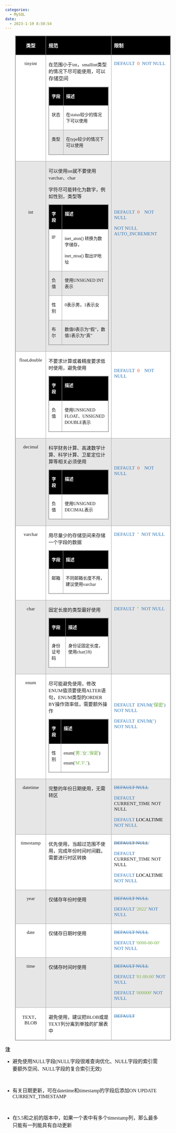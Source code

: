 ```yaml
---
categories:
  - MySQL
date:
  - 2023-1-19 8:50:54
---
```


<table summary="" cellspacing="0"
    style="border-collapse:collapse; border-color:#a3a3a3; border-style:solid; border-width:1px; margin-left:32px"
    class=" cke_show_border">
    <tbody>
        <tr>
            <td
                style="background-color:black; border-bottom:1px solid #a3a3a3; border-left:1px solid #a3a3a3; border-right:1px solid #a3a3a3; border-top:1px solid #a3a3a3; vertical-align:top; width:1.2319in">
                <p style="text-align:center"><span style="font-size:11.5pt"><span
                            style="font-family:&quot;Microsoft YaHei UI&quot;"><span
                                style="color:white"><strong>类型</strong></span></span></span></p>
            </td>
            <td
                style="background-color:black; border-bottom:1px solid #a3a3a3; border-left:1px solid #a3a3a3; border-right:1px solid #a3a3a3; border-top:1px solid #a3a3a3; vertical-align:top; width:4.4243in">
                <p><span style="font-size:11.5pt"><span style="font-family:&quot;Microsoft YaHei UI&quot;"><span
                                style="color:white"><strong>规范</strong></span></span></span></p>
            </td>
            <td
                style="background-color:black; border-bottom:1px solid #a3a3a3; border-left:1px solid #a3a3a3; border-right:1px solid #a3a3a3; border-top:1px solid #a3a3a3; vertical-align:top; width:3.6298in">
                <p><span style="font-size:11.5pt"><span style="font-family:&quot;Microsoft YaHei UI&quot;"><span
                                style="color:white"><strong>限制</strong></span></span></span></p>
            </td>
        </tr>
        <tr>
            <td
                style="background-color:white; border-bottom:1px solid #a3a3a3; border-left:1px solid #a3a3a3; border-right:1px solid #a3a3a3; border-top:1px solid #a3a3a3; vertical-align:top; width:1.2319in">
                <p style="text-align:center"><span style="font-size:11.5pt"><span
                            style="font-family:&quot;Comic Sans MS&quot;">tinyint</span></span></p>
            </td>
            <td
                style="background-color:white; border-bottom:1px solid #a3a3a3; border-left:1px solid #a3a3a3; border-right:1px solid #a3a3a3; border-top:1px solid #a3a3a3; vertical-align:top; width:4.5062in">
                <p><span style="font-size:11.5pt"><span
                            style="font-family:&quot;Microsoft YaHei UI&quot;">在范围小于</span></span><span
                        style="font-size:11.5pt"><span
                            style="font-family:&quot;Comic Sans MS&quot;">int</span></span><span
                        style="font-size:11.5pt"><span
                            style="font-family:&quot;Microsoft YaHei UI&quot;">，</span></span><span
                        style="font-size:11.5pt"><span
                            style="font-family:&quot;Comic Sans MS&quot;">smallint</span></span><span
                        style="font-size:11.5pt"><span
                            style="font-family:&quot;Microsoft YaHei UI&quot;">类型的情况下尽可能使用，可以</span></span><span
                        style="font-size:12.0pt"><span
                            style="font-family:&quot;Microsoft YaHei UI&quot;">存储空间</span></span></p>
                <table summary="" cellspacing="0"
                    style="border-collapse:collapse; border-color:#a3a3a3; border-style:solid; border-width:1px"
                    class=" cke_show_border">
                    <tbody>
                        <tr>
                            <td
                                style="background-color:black; border-bottom:1px solid #a3a3a3; border-left:1px solid #a3a3a3; border-right:1px solid #a3a3a3; border-top:1px solid #a3a3a3; vertical-align:top; width:.6673in">
                                <p><span style="font-size:10.5pt"><span
                                            style="font-family:&quot;Microsoft YaHei UI&quot;"><span
                                                style="color:white"><strong>字段</strong></span></span></span></p>
                            </td>
                            <td
                                style="background-color:black; border-bottom:1px solid #a3a3a3; border-left:1px solid #a3a3a3; border-right:1px solid #a3a3a3; border-top:1px solid #a3a3a3; vertical-align:top; width:3.593in">
                                <p><span style="font-size:10.5pt"><span
                                            style="font-family:&quot;Microsoft YaHei UI&quot;"><span
                                                style="color:white"><strong>描述</strong></span></span></span></p>
                            </td>
                        </tr>
                        <tr>
                            <td
                                style="background-color:white; border-bottom:1px solid #a3a3a3; border-left:1px solid #a3a3a3; border-right:1px solid #a3a3a3; border-top:1px solid #a3a3a3; vertical-align:top; width:.6673in">
                                <p><span style="font-size:10.5pt"><span
                                            style="font-family:&quot;Microsoft YaHei UI&quot;">状态</span></span></p>
                            </td>
                            <td
                                style="background-color:white; border-bottom:1px solid #a3a3a3; border-left:1px solid #a3a3a3; border-right:1px solid #a3a3a3; border-top:1px solid #a3a3a3; vertical-align:top; width:3.593in">
                                <p><span style="font-size:10.5pt"><span
                                            style="font-family:&quot;Microsoft YaHei UI&quot;">在</span><span
                                            style="font-family:&quot;Comic Sans MS&quot;">status</span><span
                                            style="font-family:&quot;Microsoft YaHei UI&quot;">较少的情况下可以使用</span></span>
                                </p>
                            </td>
                        </tr>
                        <tr>
                            <td
                                style="background-color:#e7e6e6; border-bottom:1px solid #a3a3a3; border-left:1px solid #a3a3a3; border-right:1px solid #a3a3a3; border-top:1px solid #a3a3a3; vertical-align:top; width:.6673in">
                                <p><span style="font-size:10.5pt"><span
                                            style="font-family:&quot;Microsoft YaHei UI&quot;">类型</span></span></p>
                            </td>
                            <td
                                style="background-color:#e7e6e6; border-bottom:1px solid #a3a3a3; border-left:1px solid #a3a3a3; border-right:1px solid #a3a3a3; border-top:1px solid #a3a3a3; vertical-align:top; width:3.593in">
                                <p><span style="font-size:10.5pt"><span
                                            style="font-family:&quot;Microsoft YaHei UI&quot;">在</span><span
                                            style="font-family:&quot;Comic Sans MS&quot;">type</span><span
                                            style="font-family:&quot;Microsoft YaHei UI&quot;">较少的情况下可以使用</span></span>
                                </p>
                            </td>
                        </tr>
                    </tbody>
                </table>
            </td>
            <td
                style="background-color:white; border-bottom:1px solid #a3a3a3; border-left:1px solid #a3a3a3; border-right:1px solid #a3a3a3; border-top:1px solid #a3a3a3; vertical-align:top; width:3.5472in">
                <p><span style="font-size:11.5pt"><span style="font-family:&quot;Comic Sans MS&quot;"><span
                                style="color:#2e75b5">DEFAULT</span>&nbsp; <span style="color:#e84c22">0</span><span
                                style="color:#2e75b5">&nbsp; NOT NULL</span></span></span></p>
            </td>
        </tr>
        <tr>
            <td
                style="background-color:#e7e6e6; border-bottom:1px solid #a3a3a3; border-left:1px solid #a3a3a3; border-right:1px solid #a3a3a3; border-top:1px solid #a3a3a3; vertical-align:top; width:1.2319in">
                <p style="text-align:center"><span style="font-size:11.5pt"><span
                            style="font-family:&quot;Comic Sans MS&quot;">&nbsp;</span></span></p>
                <p style="text-align:center"><span style="font-size:11.5pt"><span
                            style="font-family:&quot;Comic Sans MS&quot;">&nbsp;</span></span></p>
                <p style="text-align:center"><span style="font-size:11.5pt"><span
                            style="font-family:&quot;Comic Sans MS&quot;">&nbsp;</span></span></p>
                <p style="text-align:center"><span style="font-size:11.5pt"><span
                            style="font-family:&quot;Comic Sans MS&quot;">&nbsp;</span></span></p>
                <p style="text-align:center"><span style="font-size:11.5pt"><span
                            style="font-family:&quot;Comic Sans MS&quot;">int</span></span></p>
            </td>
            <td
                style="background-color:#e7e6e6; border-bottom:1px solid #a3a3a3; border-left:1px solid #a3a3a3; border-right:1px solid #a3a3a3; border-top:1px solid #a3a3a3; vertical-align:top; width:4.5062in">
                <p><span style="font-size:11.5pt"><span
                            style="font-family:&quot;Microsoft YaHei UI&quot;">可以使用</span><span
                            style="font-family:&quot;Comic Sans MS&quot;">int</span><span
                            style="font-family:&quot;Microsoft YaHei UI&quot;">就不要使用</span><span
                            style="font-family:&quot;Comic Sans MS&quot;">varchar</span><span
                            style="font-family:&quot;Microsoft YaHei UI&quot;">、</span><span
                            style="font-family:&quot;Comic Sans MS&quot;">char</span></span></p>
                <p><span style="font-size:11.5pt"><span
                            style="font-family:&quot;Microsoft YaHei UI&quot;">字符尽可能转化为数字，例如性别，类型等</span></span></p>
                <table summary="" cellspacing="0"
                    style="border-collapse:collapse; border-color:#a3a3a3; border-style:solid; border-width:1px"
                    class=" cke_show_border">
                    <tbody>
                        <tr>
                            <td
                                style="background-color:black; border-bottom:1px solid #a3a3a3; border-left:1px solid #a3a3a3; border-right:1px solid #a3a3a3; border-top:1px solid #a3a3a3; vertical-align:top; width:.6673in">
                                <p><span style="font-size:10.5pt"><span
                                            style="font-family:&quot;Microsoft YaHei UI&quot;"><span
                                                style="color:white"><strong>字段</strong></span></span></span></p>
                            </td>
                            <td
                                style="background-color:black; border-bottom:1px solid #a3a3a3; border-left:1px solid #a3a3a3; border-right:1px solid #a3a3a3; border-top:1px solid #a3a3a3; vertical-align:top; width:3.593in">
                                <p><span style="font-size:10.5pt"><span
                                            style="font-family:&quot;Microsoft YaHei UI&quot;"><span
                                                style="color:white"><strong>描述</strong></span></span></span></p>
                            </td>
                        </tr>
                        <tr>
                            <td
                                style="background-color:white; border-bottom:1px solid #a3a3a3; border-left:1px solid #a3a3a3; border-right:1px solid #a3a3a3; border-top:1px solid #a3a3a3; vertical-align:top; width:.6673in">
                                <p><span style="font-size:10.5pt"><span
                                            style="font-family:&quot;Comic Sans MS&quot;">IP</span></span></p>
                            </td>
                            <td
                                style="background-color:white; border-bottom:1px solid #a3a3a3; border-left:1px solid #a3a3a3; border-right:1px solid #a3a3a3; border-top:1px solid #a3a3a3; vertical-align:top; width:3.593in">
                                <p><span style="font-size:10.5pt"><span
                                            style="font-family:&quot;Comic Sans MS&quot;">inet_aton</span><span
                                            style="font-family:&quot;Comic Sans MS&quot;">() </span><span
                                            style="font-family:&quot;Microsoft YaHei UI&quot;">转换为数字储存，</span></span>
                                </p>
                                <p><span style="font-size:10.5pt"><span
                                            style="font-family:&quot;Comic Sans MS&quot;">inet_ntoa</span><span
                                            style="font-family:&quot;Comic Sans MS&quot;">() </span><span
                                            style="font-family:&quot;Microsoft YaHei UI&quot;">取出</span><span
                                            style="font-family:&quot;Comic Sans MS&quot;">IP</span><span
                                            style="font-family:&quot;Microsoft YaHei UI&quot;">地址</span></span></p>
                            </td>
                        </tr>
                        <tr>
                            <td
                                style="background-color:#e7e6e6; border-bottom:1px solid #a3a3a3; border-left:1px solid #a3a3a3; border-right:1px solid #a3a3a3; border-top:1px solid #a3a3a3; vertical-align:top; width:.6673in">
                                <p><span style="font-size:10.5pt"><span
                                            style="font-family:&quot;Microsoft YaHei UI&quot;">负值</span></span></p>
                            </td>
                            <td
                                style="background-color:#e7e6e6; border-bottom:1px solid #a3a3a3; border-left:1px solid #a3a3a3; border-right:1px solid #a3a3a3; border-top:1px solid #a3a3a3; vertical-align:top; width:3.593in">
                                <p><span style="font-size:10.5pt"><span
                                            style="font-family:&quot;Microsoft YaHei UI&quot;">使用</span><span
                                            style="font-family:&quot;Comic Sans MS&quot;">UNSIGNED INT</span><span
                                            style="font-family:&quot;Microsoft YaHei UI&quot;">表示</span></span></p>
                            </td>
                        </tr>
                        <tr>
                            <td
                                style="background-color:white; border-bottom:1px solid #a3a3a3; border-left:1px solid #a3a3a3; border-right:1px solid #a3a3a3; border-top:1px solid #a3a3a3; vertical-align:top; width:.6673in">
                                <p><span style="font-size:10.5pt"><span
                                            style="font-family:&quot;Microsoft YaHei UI&quot;">性别</span></span></p>
                            </td>
                            <td
                                style="background-color:white; border-bottom:1px solid #a3a3a3; border-left:1px solid #a3a3a3; border-right:1px solid #a3a3a3; border-top:1px solid #a3a3a3; vertical-align:top; width:3.593in">
                                <p><span style="font-size:10.5pt"><span
                                            style="font-family:&quot;Comic Sans MS&quot;">0</span><span
                                            style="font-family:&quot;Microsoft YaHei UI&quot;">表示男，</span><span
                                            style="font-family:&quot;Comic Sans MS&quot;">1</span><span
                                            style="font-family:&quot;Microsoft YaHei UI&quot;">表示女</span></span></p>
                            </td>
                        </tr>
                        <tr>
                            <td
                                style="background-color:#e7e6e6; border-bottom:1px solid #a3a3a3; border-left:1px solid #a3a3a3; border-right:1px solid #a3a3a3; border-top:1px solid #a3a3a3; vertical-align:top; width:.6673in">
                                <p><span style="font-size:10.5pt"><span
                                            style="font-family:&quot;Microsoft YaHei UI&quot;">布尔</span></span></p>
                            </td>
                            <td
                                style="background-color:#e7e6e6; border-bottom:1px solid #a3a3a3; border-left:1px solid #a3a3a3; border-right:1px solid #a3a3a3; border-top:1px solid #a3a3a3; vertical-align:top; width:3.593in">
                                <p><span style="font-size:10.5pt"><span
                                            style="font-family:&quot;Microsoft YaHei UI&quot;">数值</span><span
                                            style="font-family:&quot;Comic Sans MS&quot;">0</span><span
                                            style="font-family:&quot;Microsoft YaHei UI&quot;">表示为</span><span
                                            style="font-family:&quot;Comic Sans MS&quot;">“</span><span
                                            style="font-family:&quot;Microsoft YaHei UI&quot;">假</span><span
                                            style="font-family:&quot;Comic Sans MS&quot;">”</span><span
                                            style="font-family:&quot;Microsoft YaHei UI&quot;">，数值</span><span
                                            style="font-family:&quot;Comic Sans MS&quot;">1</span><span
                                            style="font-family:&quot;Microsoft YaHei UI&quot;">表示为</span><span
                                            style="font-family:&quot;Comic Sans MS&quot;">“</span><span
                                            style="font-family:&quot;Microsoft YaHei UI&quot;">真</span><span
                                            style="font-family:&quot;Comic Sans MS&quot;">”</span></span></p>
                            </td>
                        </tr>
                    </tbody>
                </table>
            </td>
            <td
                style="background-color:#e7e6e6; border-bottom:1px solid #a3a3a3; border-left:1px solid #a3a3a3; border-right:1px solid #a3a3a3; border-top:1px solid #a3a3a3; vertical-align:top; width:3.5472in">
                <p><span style="font-size:11.5pt"><span style="font-family:&quot;Comic Sans MS&quot;"><span
                                style="color:#2e75b5">&nbsp;</span></span></span></p>
                <p><span style="font-size:11.5pt"><span style="font-family:&quot;Comic Sans MS&quot;"><span
                                style="color:#2e75b5">&nbsp;</span></span></span></p>
                <p><span style="font-size:11.5pt"><span style="font-family:&quot;Comic Sans MS&quot;"><span
                                style="color:#2e75b5">&nbsp;</span></span></span></p>
                <p><span style="font-size:11.5pt"><span style="font-family:&quot;Comic Sans MS&quot;"><span
                                style="color:#2e75b5">&nbsp;</span></span></span></p>
                <p><span style="font-size:11.5pt"><span style="font-family:&quot;Comic Sans MS&quot;"><span
                                style="color:#2e75b5">DEFAULT&nbsp; </span><span style="color:#e84c22">0</span><span
                                style="color:#2e75b5">&nbsp;&nbsp;&nbsp; NOT NULL</span></span></span></p>
                <p><span style="font-size:11.5pt"><span style="font-family:&quot;Comic Sans MS&quot;"><span
                                style="color:#2e75b5">NOT NULL AUTO_INCREMENT </span></span></span></p>
            </td>
        </tr>
        <tr>
            <td
                style="background-color:white; border-bottom:1px solid #a3a3a3; border-left:1px solid #a3a3a3; border-right:1px solid #a3a3a3; border-top:1px solid #a3a3a3; vertical-align:top; width:1.2319in">
                <p style="text-align:center"><span style="font-size:11.5pt"><span
                            style="font-family:&quot;Comic Sans MS&quot;">float,double</span></span></p>
            </td>
            <td
                style="background-color:white; border-bottom:1px solid #a3a3a3; border-left:1px solid #a3a3a3; border-right:1px solid #a3a3a3; border-top:1px solid #a3a3a3; vertical-align:top; width:4.5062in">
                <p><span style="font-size:11.5pt"><span
                            style="font-family:&quot;Microsoft YaHei UI&quot;">不要求计算或着精度要求低时使用，避免使用</span></span></p>
                <table summary="" cellspacing="0"
                    style="border-collapse:collapse; border-color:#a3a3a3; border-style:solid; border-width:1px"
                    class=" cke_show_border">
                    <tbody>
                        <tr>
                            <td
                                style="background-color:black; border-bottom:1px solid #a3a3a3; border-left:1px solid #a3a3a3; border-right:1px solid #a3a3a3; border-top:1px solid #a3a3a3; vertical-align:top; width:.6673in">
                                <p><span style="font-size:10.5pt"><span
                                            style="font-family:&quot;Microsoft YaHei UI&quot;"><span
                                                style="color:white"><strong>字段</strong></span></span></span></p>
                            </td>
                            <td
                                style="background-color:black; border-bottom:1px solid #a3a3a3; border-left:1px solid #a3a3a3; border-right:1px solid #a3a3a3; border-top:1px solid #a3a3a3; vertical-align:top; width:3.593in">
                                <p><span style="font-size:10.5pt"><span
                                            style="font-family:&quot;Microsoft YaHei UI&quot;"><span
                                                style="color:white"><strong>描述</strong></span></span></span></p>
                            </td>
                        </tr>
                        <tr>
                            <td
                                style="background-color:white; border-bottom:1px solid #a3a3a3; border-left:1px solid #a3a3a3; border-right:1px solid #a3a3a3; border-top:1px solid #a3a3a3; vertical-align:top; width:.6673in">
                                <p><span style="font-size:10.5pt"><span
                                            style="font-family:&quot;Microsoft YaHei UI&quot;">负值</span></span></p>
                            </td>
                            <td
                                style="background-color:white; border-bottom:1px solid #a3a3a3; border-left:1px solid #a3a3a3; border-right:1px solid #a3a3a3; border-top:1px solid #a3a3a3; vertical-align:top; width:3.6625in">
                                <p><span style="font-size:10.5pt"><span
                                            style="font-family:&quot;Microsoft YaHei UI&quot;">使用</span><span
                                            style="font-family:&quot;Comic Sans MS&quot;">UNSIGNED FLOAT</span><span
                                            style="font-family:SimSun">、</span><span
                                            style="font-family:&quot;Comic Sans MS&quot;">UNSIGNED DOUBLE</span><span
                                            style="font-family:&quot;Microsoft YaHei UI&quot;">表示</span></span></p>
                            </td>
                        </tr>
                    </tbody>
                </table>
            </td>
            <td
                style="background-color:white; border-bottom:1px solid #a3a3a3; border-left:1px solid #a3a3a3; border-right:1px solid #a3a3a3; border-top:1px solid #a3a3a3; vertical-align:top; width:3.5472in">
                <p><span style="font-size:11.5pt"><span style="font-family:&quot;Comic Sans MS&quot;"><span
                                style="color:#2e75b5">&nbsp;</span></span></span></p>
                <p><span style="font-size:11.5pt"><span style="font-family:&quot;Comic Sans MS&quot;"><span
                                style="color:#2e75b5">DEFAULT&nbsp; </span><span style="color:#e84c22">0</span><span
                                style="color:#2e75b5">&nbsp;&nbsp;&nbsp; NOT NULL</span></span></span></p>
            </td>
        </tr>
        <tr>
            <td
                style="background-color:#e7e6e6; border-bottom:1px solid #a3a3a3; border-left:1px solid #a3a3a3; border-right:1px solid #a3a3a3; border-top:1px solid #a3a3a3; vertical-align:top; width:1.2319in">
                <p style="text-align:center"><span style="font-size:11.5pt"><span
                            style="font-family:&quot;Comic Sans MS&quot;">decimal</span></span></p>
            </td>
            <td
                style="background-color:#e7e6e6; border-bottom:1px solid #a3a3a3; border-left:1px solid #a3a3a3; border-right:1px solid #a3a3a3; border-top:1px solid #a3a3a3; vertical-align:top; width:4.5062in">
                <p><span style="font-size:11.5pt"><span
                            style="font-family:&quot;Microsoft YaHei UI&quot;">科学财务计算、高速数学计算、科学计算、卫星定位计算等相关必须使用</span></span>
                </p>
                <table summary="" cellspacing="0"
                    style="border-collapse:collapse; border-color:#a3a3a3; border-style:solid; border-width:1px"
                    class=" cke_show_border">
                    <tbody>
                        <tr>
                            <td
                                style="background-color:black; border-bottom:1px solid #a3a3a3; border-left:1px solid #a3a3a3; border-right:1px solid #a3a3a3; border-top:1px solid #a3a3a3; vertical-align:top; width:.6673in">
                                <p><span style="font-size:10.5pt"><span
                                            style="font-family:&quot;Microsoft YaHei UI&quot;"><span
                                                style="color:white"><strong>字段</strong></span></span></span></p>
                            </td>
                            <td
                                style="background-color:black; border-bottom:1px solid #a3a3a3; border-left:1px solid #a3a3a3; border-right:1px solid #a3a3a3; border-top:1px solid #a3a3a3; vertical-align:top; width:3.593in">
                                <p><span style="font-size:10.5pt"><span
                                            style="font-family:&quot;Microsoft YaHei UI&quot;"><span
                                                style="color:white"><strong>描述</strong></span></span></span></p>
                            </td>
                        </tr>
                        <tr>
                            <td
                                style="background-color:white; border-bottom:1px solid #a3a3a3; border-left:1px solid #a3a3a3; border-right:1px solid #a3a3a3; border-top:1px solid #a3a3a3; vertical-align:top; width:.6673in">
                                <p><span style="font-size:10.5pt"><span
                                            style="font-family:&quot;Microsoft YaHei UI&quot;">负值</span></span></p>
                            </td>
                            <td
                                style="background-color:white; border-bottom:1px solid #a3a3a3; border-left:1px solid #a3a3a3; border-right:1px solid #a3a3a3; border-top:1px solid #a3a3a3; vertical-align:top; width:3.593in">
                                <p><span style="font-size:10.5pt"><span
                                            style="font-family:&quot;Microsoft YaHei UI&quot;">使用</span><span
                                            style="font-family:&quot;Comic Sans MS&quot;">UNSIGNED DECIMAL</span><span
                                            style="font-family:&quot;Microsoft YaHei UI&quot;">表示</span></span></p>
                            </td>
                        </tr>
                    </tbody>
                </table>
            </td>
            <td
                style="background-color:#e7e6e6; border-bottom:1px solid #a3a3a3; border-left:1px solid #a3a3a3; border-right:1px solid #a3a3a3; border-top:1px solid #a3a3a3; vertical-align:top; width:3.5472in">
                <p><span style="font-size:11.5pt"><span style="font-family:&quot;Comic Sans MS&quot;"><span
                                style="color:#2e75b5">&nbsp;</span></span></span></p>
                <p><span style="font-size:11.5pt"><span style="font-family:&quot;Comic Sans MS&quot;"><span
                                style="color:#2e75b5">&nbsp;</span></span></span></p>
                <p><span style="font-size:11.5pt"><span style="font-family:&quot;Comic Sans MS&quot;"><span
                                style="color:#2e75b5">DEFAULT&nbsp; </span><span style="color:#e84c22">0</span><span
                                style="color:#2e75b5">&nbsp;&nbsp;&nbsp; NOT NULL</span></span></span></p>
            </td>
        </tr>
        <tr>
            <td
                style="background-color:white; border-bottom:1px solid #a3a3a3; border-left:1px solid #a3a3a3; border-right:1px solid #a3a3a3; border-top:1px solid #a3a3a3; vertical-align:top; width:1.2319in">
                <p style="text-align:center"><span style="font-size:11.5pt"><span
                            style="font-family:&quot;Comic Sans MS&quot;">varchar</span></span></p>
            </td>
            <td
                style="background-color:white; border-bottom:1px solid #a3a3a3; border-left:1px solid #a3a3a3; border-right:1px solid #a3a3a3; border-top:1px solid #a3a3a3; vertical-align:top; width:4.5in">
                <p><span style="font-size:11.5pt"><span
                            style="font-family:&quot;Microsoft YaHei UI&quot;">用尽量少的存储空间来存储一个字段的数据</span></span></p>
                <table summary="" cellspacing="0"
                    style="border-collapse:collapse; border-color:#a3a3a3; border-style:solid; border-width:1px"
                    class=" cke_show_border">
                    <tbody>
                        <tr>
                            <td
                                style="background-color:black; border-bottom:1px solid #a3a3a3; border-left:1px solid #a3a3a3; border-right:1px solid #a3a3a3; border-top:1px solid #a3a3a3; vertical-align:top; width:.6673in">
                                <p><span style="font-size:10.5pt"><span
                                            style="font-family:&quot;Microsoft YaHei UI&quot;"><span
                                                style="color:white"><strong>字段</strong></span></span></span></p>
                            </td>
                            <td
                                style="background-color:black; border-bottom:1px solid #a3a3a3; border-left:1px solid #a3a3a3; border-right:1px solid #a3a3a3; border-top:1px solid #a3a3a3; vertical-align:top; width:3.5868in">
                                <p><span style="font-size:10.5pt"><span
                                            style="font-family:&quot;Microsoft YaHei UI&quot;"><span
                                                style="color:white"><strong>描述</strong></span></span></span></p>
                            </td>
                        </tr>
                        <tr>
                            <td
                                style="background-color:white; border-bottom:1px solid #a3a3a3; border-left:1px solid #a3a3a3; border-right:1px solid #a3a3a3; border-top:1px solid #a3a3a3; vertical-align:top; width:.6673in">
                                <p><span style="font-size:10.5pt"><span
                                            style="font-family:&quot;Microsoft YaHei UI&quot;">邮箱</span></span></p>
                            </td>
                            <td
                                style="background-color:white; border-bottom:1px solid #a3a3a3; border-left:1px solid #a3a3a3; border-right:1px solid #a3a3a3; border-top:1px solid #a3a3a3; vertical-align:top; width:3.5868in">
                                <p><span style="font-size:10.5pt"><span
                                            style="font-family:&quot;Microsoft YaHei UI&quot;">不同邮箱长度不用，建议使用</span><span
                                            style="font-family:&quot;Comic Sans MS&quot;">varchar</span></span></p>
                            </td>
                        </tr>
                    </tbody>
                </table>
            </td>
            <td
                style="background-color:white; border-bottom:1px solid #a3a3a3; border-left:1px solid #a3a3a3; border-right:1px solid #a3a3a3; border-top:1px solid #a3a3a3; vertical-align:top; width:3.5534in">
                <p><span style="font-size:11.5pt"><span style="font-family:&quot;Comic Sans MS&quot;"><span
                                style="color:#2e75b5">DEFAULT&nbsp; </span><span style="color:#70ad47">''</span><span
                                style="color:#2e75b5">&nbsp; NOT NULL</span></span></span></p>
            </td>
        </tr>
        <tr>
            <td
                style="background-color:#e7e6e6; border-bottom:1px solid #a3a3a3; border-left:1px solid #a3a3a3; border-right:1px solid #a3a3a3; border-top:1px solid #a3a3a3; vertical-align:top; width:1.2319in">
                <p style="text-align:center"><span style="font-size:11.5pt"><span
                            style="font-family:&quot;Comic Sans MS&quot;">char</span></span></p>
            </td>
            <td
                style="background-color:#e7e6e6; border-bottom:1px solid #a3a3a3; border-left:1px solid #a3a3a3; border-right:1px solid #a3a3a3; border-top:1px solid #a3a3a3; vertical-align:top; width:4.5055in">
                <p><span style="font-size:11.5pt"><span
                            style="font-family:&quot;Microsoft YaHei UI&quot;">固定长度的类型最好使用</span></span></p>
                <table summary="" cellspacing="0"
                    style="border-collapse:collapse; border-color:#a3a3a3; border-style:solid; border-width:1px"
                    class=" cke_show_border">
                    <tbody>
                        <tr>
                            <td
                                style="background-color:black; border-bottom:1px solid #a3a3a3; border-left:1px solid #a3a3a3; border-right:1px solid #a3a3a3; border-top:1px solid #a3a3a3; vertical-align:top; width:.9979in">
                                <p><span style="font-size:10.5pt"><span
                                            style="font-family:&quot;Microsoft YaHei UI&quot;"><span
                                                style="color:white"><strong>字段</strong></span></span></span></p>
                            </td>
                            <td
                                style="background-color:black; border-bottom:1px solid #a3a3a3; border-left:1px solid #a3a3a3; border-right:1px solid #a3a3a3; border-top:1px solid #a3a3a3; vertical-align:top; width:3.2618in">
                                <p><span style="font-size:10.5pt"><span
                                            style="font-family:&quot;Microsoft YaHei UI&quot;"><span
                                                style="color:white"><strong>描述</strong></span></span></span></p>
                            </td>
                        </tr>
                        <tr>
                            <td
                                style="background-color:white; border-bottom:1px solid #a3a3a3; border-left:1px solid #a3a3a3; border-right:1px solid #a3a3a3; border-top:1px solid #a3a3a3; vertical-align:top; width:.9979in">
                                <p><span style="font-size:10.5pt"><span
                                            style="font-family:&quot;Microsoft YaHei UI&quot;">身份证号码</span></span></p>
                            </td>
                            <td
                                style="background-color:white; border-bottom:1px solid #a3a3a3; border-left:1px solid #a3a3a3; border-right:1px solid #a3a3a3; border-top:1px solid #a3a3a3; vertical-align:top; width:3.2618in">
                                <p><span style="font-size:10.5pt"><span
                                            style="font-family:&quot;Microsoft YaHei UI&quot;">身份证固定长度，使用</span><span
                                            style="font-family:&quot;Comic Sans MS&quot;">char(18)</span></span></p>
                            </td>
                        </tr>
                    </tbody>
                </table>
            </td>
            <td
                style="background-color:#e7e6e6; border-bottom:1px solid #a3a3a3; border-left:1px solid #a3a3a3; border-right:1px solid #a3a3a3; border-top:1px solid #a3a3a3; vertical-align:top; width:3.5479in">
                <p><span style="font-size:11.5pt"><span style="font-family:&quot;Comic Sans MS&quot;"><span
                                style="color:#2e75b5">DEFAULT&nbsp; </span><span style="color:#70ad47">''</span><span
                                style="color:#2e75b5">&nbsp; NOT NULL</span></span></span></p>
            </td>
        </tr>
        <tr>
            <td
                style="background-color:white; border-bottom:1px solid #a3a3a3; border-left:1px solid #a3a3a3; border-right:1px solid #a3a3a3; border-top:1px solid #a3a3a3; vertical-align:top; width:1.2319in">
                <p style="text-align:center"><span style="font-size:11.5pt"><span
                            style="font-family:&quot;Comic Sans MS&quot;">enum</span></span></p>
            </td>
            <td
                style="background-color:white; border-bottom:1px solid #a3a3a3; border-left:1px solid #a3a3a3; border-right:1px solid #a3a3a3; border-top:1px solid #a3a3a3; vertical-align:top; width:4.5062in">
                <p><span style="font-size:11.5pt"><span
                            style="font-family:&quot;Microsoft YaHei UI&quot;">尽可能避免使用，修改</span><span
                            style="font-family:&quot;Comic Sans MS&quot;">ENUM</span><span
                            style="font-family:&quot;Microsoft YaHei UI&quot;">值须要使用</span><span
                            style="font-family:&quot;Comic Sans MS&quot;">ALTER</span><span
                            style="font-family:&quot;Microsoft YaHei UI&quot;">语句，</span><span
                            style="font-family:&quot;Comic Sans MS&quot;">E</span><span
                            style="font-family:&quot;Comic Sans MS&quot;">NUM</span><span
                            style="font-family:&quot;Microsoft YaHei UI&quot;">类型的</span><span
                            style="font-family:&quot;Comic Sans MS&quot;">ORDER BY</span><span
                            style="font-family:&quot;Microsoft YaHei UI&quot;">操作效率低，需要额外操作</span></span></p>
                <table summary="" cellspacing="0"
                    style="border-collapse:collapse; border-color:#a3a3a3; border-style:solid; border-width:1px"
                    class=" cke_show_border">
                    <tbody>
                        <tr>
                            <td
                                style="background-color:black; border-bottom:1px solid #a3a3a3; border-left:1px solid #a3a3a3; border-right:1px solid #a3a3a3; border-top:1px solid #a3a3a3; vertical-align:top; width:.6673in">
                                <p><span style="font-size:10.5pt"><span
                                            style="font-family:&quot;Microsoft YaHei UI&quot;"><span
                                                style="color:white"><strong>字段</strong></span></span></span></p>
                            </td>
                            <td
                                style="background-color:black; border-bottom:1px solid #a3a3a3; border-left:1px solid #a3a3a3; border-right:1px solid #a3a3a3; border-top:1px solid #a3a3a3; vertical-align:top; width:3.593in">
                                <p><span style="font-size:10.5pt"><span
                                            style="font-family:&quot;Microsoft YaHei UI&quot;"><span
                                                style="color:white"><strong>描述</strong></span></span></span></p>
                            </td>
                        </tr>
                        <tr>
                            <td
                                style="background-color:white; border-bottom:1px solid #a3a3a3; border-left:1px solid #a3a3a3; border-right:1px solid #a3a3a3; border-top:1px solid #a3a3a3; vertical-align:top; width:.6673in">
                                <p><span style="font-size:10.5pt"><span
                                            style="font-family:&quot;Microsoft YaHei UI&quot;">性别</span></span></p>
                            </td>
                            <td
                                style="background-color:white; border-bottom:1px solid #a3a3a3; border-left:1px solid #a3a3a3; border-right:1px solid #a3a3a3; border-top:1px solid #a3a3a3; vertical-align:top; width:3.593in">
                                <p><span style="font-size:10.5pt"><span
                                            style="font-family:&quot;Comic Sans MS&quot;">enum(</span><span
                                            style="font-family:&quot;Comic Sans MS&quot;"><span
                                                style="color:#70ad47">'</span></span><span
                                            style="font-family:&quot;Microsoft YaHei UI&quot;"><span
                                                style="color:#70ad47">男</span></span><span
                                            style="font-family:&quot;Comic Sans MS&quot;"><span
                                                style="color:#70ad47">','</span></span><span
                                            style="font-family:&quot;Microsoft YaHei UI&quot;"><span
                                                style="color:#70ad47">女</span></span><span
                                            style="font-family:&quot;Comic Sans MS&quot;"><span
                                                style="color:#70ad47">','</span></span><span
                                            style="font-family:&quot;Microsoft YaHei UI&quot;"><span
                                                style="color:#70ad47">保密</span></span><span
                                            style="font-family:&quot;Comic Sans MS&quot;"><span
                                                style="color:#70ad47">'</span></span><span
                                            style="font-family:&quot;Comic Sans MS&quot;">)</span></span></p>
                                <p><span style="font-size:10.5pt"><span
                                            style="font-family:&quot;Comic Sans MS&quot;">enum(<span
                                                style="color:#70ad47">'</span><span style="color:#70ad47">M</span><span
                                                style="color:#70ad47">','</span><span
                                                style="color:#70ad47">F</span><span
                                                style="color:#70ad47">',''</span>).</span></span></p>
                            </td>
                        </tr>
                    </tbody>
                </table>
            </td>
            <td
                style="background-color:white; border-bottom:1px solid #a3a3a3; border-left:1px solid #a3a3a3; border-right:1px solid #a3a3a3; border-top:1px solid #a3a3a3; vertical-align:top; width:3.5472in">
                <p><span style="font-size:11.5pt"><span style="font-family:&quot;Comic Sans MS&quot;"><span
                                style="color:#2e75b5">&nbsp;</span></span></span></p>
                <p><span style="font-size:11.5pt"><span style="font-family:&quot;Comic Sans MS&quot;"><span
                                style="color:#2e75b5">&nbsp;</span></span></span></p>
                <p><span style="font-size:11.5pt"><span style="font-family:&quot;Comic Sans MS&quot;"><span
                                style="color:#2e75b5">DEFAULT&nbsp; ENUM(</span></span><span
                            style="font-family:&quot;Comic Sans MS&quot;"><span
                                style="color:#70ad47">'</span></span><span
                            style="font-family:&quot;Microsoft YaHei UI&quot;"><span
                                style="color:#70ad47">保密</span></span><span
                            style="font-family:&quot;Comic Sans MS&quot;"><span
                                style="color:#70ad47">'</span></span><span
                            style="font-family:&quot;Comic Sans MS&quot;"><span style="color:#2e75b5">)&nbsp; NOT
                                NULL</span></span></span></p>
                <p><span style="font-size:11.5pt"><span style="font-family:&quot;Comic Sans MS&quot;"><span
                                style="color:#2e75b5">DEFAULT&nbsp; ENUM(</span><span
                                style="color:#70ad47">''</span><span style="color:#2e75b5">)&nbsp; NOT
                                NULL</span></span></span></p>
            </td>
        </tr>
        <tr>
            <td
                style="background-color:#e7e6e6; border-bottom:1px solid #a3a3a3; border-left:1px solid #a3a3a3; border-right:1px solid #a3a3a3; border-top:1px solid #a3a3a3; vertical-align:top; width:1.2319in">
                <p style="text-align:center"><span style="font-size:11.5pt"><span
                            style="font-family:&quot;Comic Sans MS&quot;">datetime</span></span></p>
            </td>
            <td
                style="background-color:#e7e6e6; border-bottom:1px solid #a3a3a3; border-left:1px solid #a3a3a3; border-right:1px solid #a3a3a3; border-top:1px solid #a3a3a3; vertical-align:top; width:4.4243in">
                <p><span style="font-size:11.5pt"><span
                            style="font-family:&quot;Microsoft YaHei UI&quot;">完整的年份日期使用，无需转区</span></span></p>
            </td>
            <td
                style="background-color:#e7e6e6; border-bottom:1px solid #a3a3a3; border-left:1px solid #a3a3a3; border-right:1px solid #a3a3a3; border-top:1px solid #a3a3a3; vertical-align:top; width:3.6298in">
                <p><span style="font-size:11.5pt"><span style="font-family:&quot;Comic Sans MS&quot;"><span
                                style="color:#2e75b5"><s>DEFAULT NULL</s></span></span></span></p>
                <p><span style="font-size:11.5pt"><span style="font-family:&quot;Comic Sans MS&quot;"><span
                                style="color:#2e75b5">DEFAULT </span>CURRENT_TIME NOT NULL</span></span></p>
                <p><span style="font-size:11.5pt"><span style="font-family:&quot;Comic Sans MS&quot;"><span
                                style="color:#2e75b5">DEFAULT </span><span style="color:black">LOCALTIME</span> <span
                                style="color:#2e75b5">NOT NULL</span></span></span></p>
            </td>
        </tr>
        <tr>
            <td
                style="background-color:white; border-bottom:1px solid #a3a3a3; border-left:1px solid #a3a3a3; border-right:1px solid #a3a3a3; border-top:1px solid #a3a3a3; vertical-align:top; width:1.2319in">
                <p style="text-align:center"><span style="font-size:11.5pt"><span
                            style="font-family:&quot;Comic Sans MS&quot;">timestamp</span></span></p>
            </td>
            <td
                style="background-color:white; border-bottom:1px solid #a3a3a3; border-left:1px solid #a3a3a3; border-right:1px solid #a3a3a3; border-top:1px solid #a3a3a3; vertical-align:top; width:4.4243in">
                <p><span style="font-size:11.5pt"><span
                            style="font-family:&quot;Microsoft YaHei UI&quot;">优先使用，当超过范围不使用，完成年份时间时间戳，需要进行时区转换</span></span>
                </p>
            </td>
            <td
                style="background-color:white; border-bottom:1px solid #a3a3a3; border-left:1px solid #a3a3a3; border-right:1px solid #a3a3a3; border-top:1px solid #a3a3a3; vertical-align:top; width:3.6298in">
                <p><span style="font-size:11.5pt"><span style="font-family:&quot;Comic Sans MS&quot;"><s><span
                                    style="color:#2e75b5">DEFAULT NULL</span></s><span
                                style="color:#70ad47">'</span></span></span></p>
                <p><span style="font-size:11.5pt"><span style="font-family:&quot;Comic Sans MS&quot;"><span
                                style="color:#2e75b5">DEFAULT </span>CURRENT_TIME NOT NULL</span></span></p>
                <p><span style="font-size:11.5pt"><span style="font-family:&quot;Comic Sans MS&quot;"><span
                                style="color:#2e75b5">DEFAULT </span><span style="color:black">LOCALTIME</span> <span
                                style="color:#2e75b5">NOT NULL</span></span></span></p>
            </td>
        </tr>
        <tr>
            <td
                style="background-color:#e7e6e6; border-bottom:1px solid #a3a3a3; border-left:1px solid #a3a3a3; border-right:1px solid #a3a3a3; border-top:1px solid #a3a3a3; vertical-align:top; width:1.2319in">
                <p style="text-align:center"><span style="font-size:11.5pt"><span
                            style="font-family:&quot;Comic Sans MS&quot;">year</span></span></p>
            </td>
            <td
                style="background-color:#e7e6e6; border-bottom:1px solid #a3a3a3; border-left:1px solid #a3a3a3; border-right:1px solid #a3a3a3; border-top:1px solid #a3a3a3; vertical-align:top; width:4.4243in">
                <p><span style="font-size:11.5pt"><span
                            style="font-family:&quot;Microsoft YaHei UI&quot;">仅储存年份时使用</span></span></p>
            </td>
            <td
                style="background-color:#e7e6e6; border-bottom:1px solid #a3a3a3; border-left:1px solid #a3a3a3; border-right:1px solid #a3a3a3; border-top:1px solid #a3a3a3; vertical-align:top; width:3.6298in">
                <p><span style="font-size:11.5pt"><span style="font-family:&quot;Comic Sans MS&quot;"><span
                                style="color:#2e75b5"><s>DEFAULT NULL</s></span></span></span></p>
                <p><span style="font-size:11.5pt"><span style="font-family:&quot;Comic Sans MS&quot;"><span
                                style="color:#2e75b5">DEFAULT </span><span style="color:#70ad47">'</span><span
                                style="color:#70ad47">2022</span><span style="color:#70ad47">'</span> <span
                                style="color:#2e75b5">NOT NULL</span></span></span></p>
            </td>
        </tr>
        <tr>
            <td
                style="background-color:white; border-bottom:1px solid #a3a3a3; border-left:1px solid #a3a3a3; border-right:1px solid #a3a3a3; border-top:1px solid #a3a3a3; vertical-align:top; width:1.2319in">
                <p style="text-align:center"><span style="font-size:11.5pt"><span
                            style="font-family:&quot;Comic Sans MS&quot;">date</span></span></p>
            </td>
            <td
                style="background-color:white; border-bottom:1px solid #a3a3a3; border-left:1px solid #a3a3a3; border-right:1px solid #a3a3a3; border-top:1px solid #a3a3a3; vertical-align:top; width:4.4243in">
                <p><span style="font-size:11.5pt"><span
                            style="font-family:&quot;Microsoft YaHei UI&quot;">仅储存日期时使用</span></span></p>
            </td>
            <td
                style="background-color:white; border-bottom:1px solid #a3a3a3; border-left:1px solid #a3a3a3; border-right:1px solid #a3a3a3; border-top:1px solid #a3a3a3; vertical-align:top; width:3.6298in">
                <p><span style="font-size:11.5pt"><span style="font-family:&quot;Comic Sans MS&quot;"><span
                                style="color:#2e75b5"><s>DEFAULT NULL</s></span></span></span></p>
                <p><span style="font-size:11.5pt"><span style="font-family:&quot;Comic Sans MS&quot;"><span
                                style="color:#2e75b5">DEFAULT </span><span style="color:#70ad47">'0000-00-0</span><span
                                style="color:#70ad47">0</span><span style="color:#70ad47">'</span> <span
                                style="color:#2e75b5">NOT NULL</span></span></span></p>
            </td>
        </tr>
        <tr>
            <td
                style="background-color:#e7e6e6; border-bottom:1px solid #a3a3a3; border-left:1px solid #a3a3a3; border-right:1px solid #a3a3a3; border-top:1px solid #a3a3a3; vertical-align:top; width:1.2319in">
                <p style="text-align:center"><span style="font-size:11.5pt"><span
                            style="font-family:&quot;Comic Sans MS&quot;">time</span></span></p>
            </td>
            <td
                style="background-color:#e7e6e6; border-bottom:1px solid #a3a3a3; border-left:1px solid #a3a3a3; border-right:1px solid #a3a3a3; border-top:1px solid #a3a3a3; vertical-align:top; width:4.4243in">
                <p><span style="font-size:11.5pt"><span
                            style="font-family:&quot;Microsoft YaHei UI&quot;">仅储存时间时使用</span></span></p>
            </td>
            <td
                style="background-color:#e7e6e6; border-bottom:1px solid #a3a3a3; border-left:1px solid #a3a3a3; border-right:1px solid #a3a3a3; border-top:1px solid #a3a3a3; vertical-align:top; width:3.6298in">
                <p><span style="font-size:11.5pt"><span style="font-family:&quot;Comic Sans MS&quot;"><span
                                style="color:#2e75b5"><s>DEFAULT NULL</s></span></span></span></p>
                <p><span style="font-size:11.5pt"><span style="font-family:&quot;Comic Sans MS&quot;"><span
                                style="color:#2e75b5">DEFAULT </span><span style="color:#70ad47">'</span><span
                                style="color:#70ad47">01:00:00</span><span style="color:#70ad47">' </span><span
                                style="color:#2e75b5">NOT NULL</span></span></span></p>
                <p><span style="font-size:11.5pt"><span style="font-family:&quot;Comic Sans MS&quot;"><span
                                style="color:#2e75b5">DEFAULT </span><span style="color:#70ad47">'000000'</span> <span
                                style="color:#2e75b5">NOT NULL</span></span></span></p>
            </td>
        </tr>
        <tr>
            <td
                style="background-color:white; border-bottom:1px solid #a3a3a3; border-left:1px solid #a3a3a3; border-right:1px solid #a3a3a3; border-top:1px solid #a3a3a3; vertical-align:top; width:1.2493in">
                <p style="text-align:center"><span style="font-size:11.5pt"><span
                            style="font-family:&quot;Comic Sans MS&quot;">TEXT</span><span
                            style="font-family:SimSun">、</span><span
                            style="font-family:&quot;Comic Sans MS&quot;">BLOB</span></span></p>
            </td>
            <td
                style="background-color:white; border-bottom:1px solid #a3a3a3; border-left:1px solid #a3a3a3; border-right:1px solid #a3a3a3; border-top:1px solid #a3a3a3; vertical-align:top; width:4.4243in">
                <p><span style="font-size:11.5pt"><span
                            style="font-family:&quot;Microsoft YaHei UI&quot;">避免使用，建议把</span><span
                            style="font-family:&quot;Comic Sans MS&quot;">BLOB</span><span
                            style="font-family:&quot;Microsoft YaHei UI&quot;">或是</span><span
                            style="font-family:&quot;Comic Sans MS&quot;">TEXT</span><span
                            style="font-family:&quot;Microsoft YaHei UI&quot;">列分离到单独的扩展表中</span></span></p>
            </td>
            <td
                style="background-color:white; border-bottom:1px solid #a3a3a3; border-left:1px solid #a3a3a3; border-right:1px solid #a3a3a3; border-top:1px solid #a3a3a3; vertical-align:top; width:3.6118in">
                <p><span style="font-size:11.5pt"><span style="font-family:&quot;Comic Sans MS&quot;"><span
                                style="color:#2e75b5"><s>DEFAULT</s></span></span></span></p>
            </td>
        </tr>
    </tbody>
</table>
<p><span style="font-size:12.0pt"><span
            style="font-family:&quot;Microsoft YaHei UI&quot;"><strong>注</strong></span></span></p>
<ul style="list-style-type:disc">
    <li><span style="font-size:12.0pt"><span style="font-family:&quot;Microsoft YaHei UI&quot;">避免使用</span></span><span
            style="font-size:12.0pt"><span style="font-family:&quot;Comic Sans MS&quot;">NULL</span></span><span
            style="font-size:12.0pt"><span style="font-family:&quot;Microsoft YaHei UI&quot;">字段</span></span><span
            style="font-size:12.0pt"><span style="font-family:&quot;Comic Sans MS&quot;">(NULL</span></span><span
            style="font-size:12.0pt"><span
                style="font-family:&quot;Microsoft YaHei UI&quot;">字段很难查询优化、</span></span><span
            style="font-size:12.0pt"><span style="font-family:&quot;Comic Sans MS&quot;">NULL</span></span><span
            style="font-size:12.0pt"><span
                style="font-family:&quot;Microsoft YaHei UI&quot;">字段的索引需要额外空间、</span></span><span
            style="font-size:12.0pt"><span style="font-family:&quot;Comic Sans MS&quot;">NULL</span></span><span
            style="font-size:12.0pt"><span
                style="font-family:&quot;Microsoft YaHei UI&quot;">字段的复合索引无效</span></span><span
            style="font-size:12.0pt"><span style="font-family:&quot;Comic Sans MS&quot;">)</span></span></li>
</ul>
<p><span style="font-size:12.0pt"><span style="font-family:&quot;Comic Sans MS&quot;">&nbsp;</span></span></p>
<ul style="list-style-type:disc">
    <li><span style="font-size:12.0pt"><span
                style="font-family:&quot;Microsoft YaHei UI&quot;">有关日期更新，可在</span></span><span
            style="font-size:12.0pt"><span style="font-family:&quot;Comic Sans MS&quot;">datetime</span></span><span
            style="font-size:12.0pt"><span style="font-family:&quot;Microsoft YaHei UI&quot;">和</span></span><span
            style="font-size:12.0pt"><span style="font-family:&quot;Comic Sans MS&quot;">timestamp</span></span><span
            style="font-size:12.0pt"><span style="font-family:&quot;Microsoft YaHei UI&quot;">的字段后添加</span></span><span
            style="font-size:12.0pt"><span style="font-family:&quot;Comic Sans MS&quot;">ON UPDATE
                CURRENT_TIMESTAMP</span></span></li>
</ul>
<p><span style="font-size:12.0pt"><span style="font-family:SimSun">&nbsp;</span></span></p>
<ul style="list-style-type:disc">
    <li><span style="font-size:12.0pt"><span style="font-family:&quot;Microsoft YaHei UI&quot;">在</span></span><span
            style="font-size:12.0pt"><span style="font-family:&quot;Comic Sans MS&quot;">5.5</span></span><span
            style="font-size:12.0pt"><span
                style="font-family:&quot;Microsoft YaHei UI&quot;">和之前的版本中，如果一个表中有多个</span></span><span
            style="font-size:12.0pt"><span style="font-family:&quot;Comic Sans MS&quot;">timestamp</span></span><span
            style="font-size:12.0pt"><span
                style="font-family:&quot;Microsoft YaHei UI&quot;">列，那么最多只能有一列能具有自动更新</span></span></li>
</ul>
